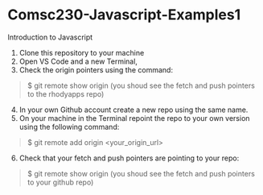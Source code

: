 # Comsc230-Javascript-Examples1

Introduction to Javascript
1. Clone this repository to your machine 
2. Open VS Code and a new Terminal,
3. Check the origin pointers using the command:
>$ git remote show origin (you shoud see the fetch and push pointers to the rhodyapps repo)
4. In your own Github account create a new repo using the same name.
5. On your machine in the Terminal repoint the repo to your own version using the following command:
>$ git remote add origin <your_origin_url>
6. Check that your fetch and push pointers are pointing to your repo:
>$ git remote show origin (you shoud see the fetch and push pointers to your github repo)

